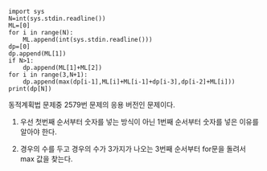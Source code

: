 ```
import sys
N=int(sys.stdin.readline())
ML=[0]
for i in range(N):
    ML.append(int(sys.stdin.readline()))
dp=[0]
dp.append(ML[1])
if N>1:
    dp.append(ML[1]+ML[2])
for i in range(3,N+1):
    dp.append(max(dp[i-1],ML[i]+ML[i-1]+dp[i-3],dp[i-2]+ML[i]))
print(dp[N])
```

동적계획법 문제중 2579번 문제의 응용 버전인 문제이다.

1. 우선 첫번째 순서부터 숫자를 넣는 방식이 아닌 1번째 순서부터 숫자를 넣은 이유를 알아야 한다.

2. 경우의 수를 두고 경우의 수가 3가지가 나오는 3번째 순서부터 for문을 돌려서 max 값을 찾는다.

